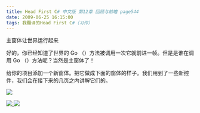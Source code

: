 ```yaml
---
title: Head First C# 中文版 第12章 回顾与前瞻 page544
date: 2009-06-25 16:15:00
tags: 我翻译的Head First C#（习作）
---
```

主窗体让世界运行起来

  

好的，你已经知道了世界的  Go  （）方法被调用一次它就前进一帧。但是是谁在调用  Go  （）方法呢？当然是主窗体了！

  

给你的项目添加一个新窗体。把它做成下面的窗体的样子。我们用到了一些新控件，我们会在接下来的几页之内讲解它们的。

  

![](https://p-blog.csdn.net/images/p_blog_csdn_net/cuipengfei1/EntryImages/20090625/2009-06-25_15-59-33.jpg)



[ ![](https://profile.csdnimg.cn/5/2/5/3_cuipengfei1)
![](https://g.csdnimg.cn/static/user-reg-year/1x/11.png)
](https://blog.csdn.net/cuipengfei1)





